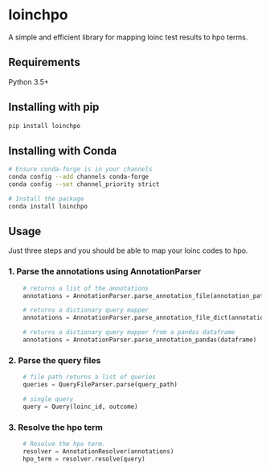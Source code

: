 # loinchpo
A simple and efficient library for mapping loinc test results to hpo terms.

## Requirements
Python 3.5+

## Installing with pip

```bash
pip install loinchpo
```

## Installing with Conda

```bash
# Ensure conda-forge is in your channels
conda config --add channels conda-forge
conda config --set channel_priority strict

# Install the package
conda install loinchpo
```


## Usage

Just three steps and you should be able to map your loinc codes to hpo.

### 1. Parse the annotations using AnnotationParser
```python
    # returns a list of the annotations
    annotations = AnnotationParser.parse_annotation_file(annotation_path)
```
```python
    # returns a dictionary query mapper
    annotations = AnnotationParser.parse_annotation_file_dict(annotation_path)
```
```python
    # returns a dictionary query mapper from a pandas dataframe
    annotations = AnnotationParser.parse_annotation_pandas(dataframe)
```

### 2. Parse the query files
```python
    # file path returns a list of queries
    queries = QueryFileParser.parse(query_path)
```
```python
    # single query
    query = Query(loinc_id, outcome)
```
### 3. Resolve the hpo term
```python
    # Resolve the hpo term.
    resolver = AnnotationResolver(annotations)
    hpo_term = resolver.resolve(query)
```









